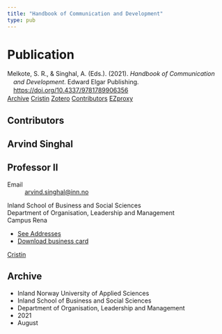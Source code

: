 ```yaml
---
title: "Handbook of Communication and Development"
type: pub
---
```

<h1>Publication</h1>
<article id="csl-bib-container-DSTMRNQN" class="csl-bib-container">
  <div class="csl-bib-body" style="line-height: 1.35; padding-left: 1em; text-indent:-1em;">
  <div class="csl-entry">Melkote, S. R., &amp; Singhal, A. (Eds.). (2021). <i>Handbook of Communication and Development</i>. Edward Elgar Publishing. <a href="https://doi.org/10.4337/9781789906356">https://doi.org/10.4337/9781789906356</a></div>
</div>
  <div class="csl-bib-buttons">
    <a href="#taxonomy-article-DSTMRNQN" class="csl-bib-button">Archive</a>
    <a href="https://app.cristin.no/results/show.jsf?id=1928522" alt="Cristin URL" class="csl-bib-button">Cristin</a>
    <a href="http://zotero.org/groups/5022929/items/DSTMRNQN" alt="Zotero URL" class="csl-bib-button">Zotero</a>
    <a href="#contributors-article-DSTMRNQN" class="csl-bib-button">Contributors</a>
    <a href="http://ezproxy.inn.no/login?url=https://doi.org/10.4337/9781789906356" class="csl-bib-button">EZproxy</a>
  </div>
  <div id="csl-bib-meta-container-DSTMRNQN"></div>
</article>
<div id="csl-bib-meta-DSTMRNQN" class="csl-bib-meta">
  <article id="contributors-article-DSTMRNQN" class="contributors-article">
    <h1>Contributors</h1>
    <div class="personas">
<div class="vrtx-hinn-person-card">
<div class="photo">
<i class="lar la-user-circle missing-person"></i>
</div>
<div class="info">
<hgroup><h1>Arvind Singhal</h1>
<h2>Professor II</h2>
</hgroup><dl>
<dt>Email</dt>
<dd>
<a href="mailto:arvind.singhal@inn.no">arvind.singhal@inn.no</a>
</dd>
</dl>
<p>
Inland School of Business and Social Sciences<br>
Department of Organisation, Leadership and Management<br>
Campus Rena
</p>
<ul class="vrtx-hinn-links">
<li><a href="https://www.inn.no/english/find-an-employee/arvind-singhal.html#vrtx-hinn-addresses">See Addresses</a></li>
<li><a href="https://www.inn.no/english/find-an-employee/arvind-singhal.html?vrtx=vcf">Download business card</a></li>
</ul>
</div>
</div>
<a href="https://app.cristin.no/persons/show.jsf?id=863653" alt="Cristin URL" class="personas-cristin">Cristin</a>
</div>
  </article>
  <article id="taxonomy-article-DSTMRNQN" class="taxonomy-article">
    <h1>Archive</h1>
    <ul>
      <li>Inland Norway University of Applied Sciences</li>
      <li>Inland School of Business and Social Sciences</li>
      <li>Department of Organisation, Leadership and Management</li>
      <li>2021</li>
      <li>August</li>
    </ul>
  </article>
</div>
